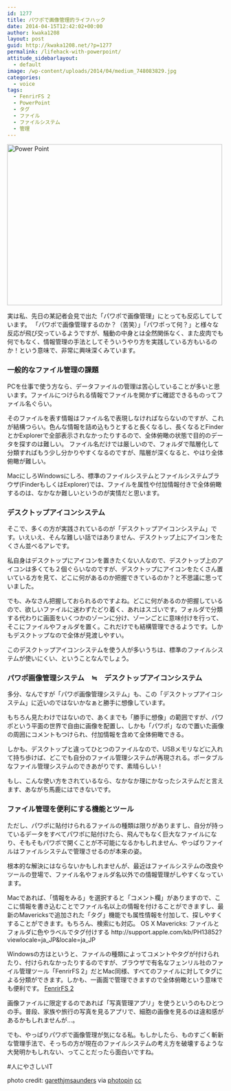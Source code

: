 ```yaml
---
id: 1277
title: パワポで画像管理的ライフハック
date: 2014-04-15T12:42:02+00:00
author: kwaka1208
layout: post
guid: http://kwaka1208.net/?p=1277
permalink: /lifehack-with-powerpoint/
attitude_sidebarlayout:
  - default
image: /wp-content/uploads/2014/04/medium_748083829.jpg
categories:
  - voice
tags:
  - FenrirFS 2
  - PowerPoint
  - タグ
  - ファイル
  - ファイルシステム
  - 管理
---
```

<img src="http://kwaka1208.net/wp-content/uploads/2014/04/medium_748083829.jpg" alt="Power Point" width="500" height="375" class="alignnone size-full wp-image-1278" />
<p>実は私、先日の某記者会見で出た「パワポで画像管理」にとっても反応してしています。
「パワポで画像管理するのか？（苦笑）」「パワポって何？」と様々な反応が飛び交っているようですが、騒動の中身とは全然関係なく、また皮肉でも何でもなく、情報管理の手法としてそういうやり方を実践している方もいるのか！という意味で、非常に興味深くみています。</p>

<h3>一般的なファイル管理の課題</h3>
<p>PCを仕事で使う方なら、データファイルの管理は苦心していることが多いと思います。ファイルにつけられる情報でファイルを開かずに確認できるものってファイル名ぐらい。</p>
<p>そのファイルを表す情報はファイル名で表現しなければならないのですが、これが結構つらい。色んな情報を詰め込もうとすると長くなるし、長くなるとFinderとかExplorerで全部表示されなかったりするので、全体俯瞰の状態で目的のデータを探すのは難しい。
ファイル名だけでは厳しいので、フォルダで階層化して分類すればもう少し分かりやすくなるのですが、階層が深くなると、やはり全体俯瞰が難しい。</p>
<p>MacにしろWindowsにしろ、標準のファイルシステムとファイルシステムブラウザ(FinderもしくはExplorer)では、ファイルを属性や付加情報付きで全体俯瞰するのは、なかなか難しいというのが実情だと思います。</p>
<h3>デスクトップアイコンシステム</h3>
<p>そこで、多くの方が実践されているのが「デスクトップアイコンシステム」です。いえいえ、そんな難しい話ではありません、デスクトップ上にアイコンをたくさん並べるアレです。</p>
<p>私自身はデスクトップにアイコンを置きたくない人なので、デスクトップ上のアイコンは多くても２個ぐらいなのですが、デスクトップにアイコンをたくさん置いている方を見て、どこに何があるのか把握できているのか？と不思議に思っていました。</p>
<p>でも、みなさん把握しておられるのですよね。どこに何があるのか把握しているので、欲しいファイルに迷わずたどり着く、あれはスゴいです。フォルダで分類する代わりに画面をいくつかのゾーンに分け、ゾーンごとに意味付けを行って、そこにファイルやフォルダを置く。これだけでも結構管理できるようです。しかもデスクトップなので全体が見渡しやすい。</p>
<p>このデスクトップアイコンシステムを使う人が多いうちは、標準のファイルシステムが使いにくい、ということなんでしょう。</p>
<h3>パワポ画像管理システム　≒　デスクトップアイコンシステム</h3>
<p>多分、なんですが「パワポ画像管理システム」も、この「デスクトップアイコシステム」に近いのではないかなぁと勝手に想像しています。</p>
<p>もちろん見たわけではないので、あくまでも「勝手に想像」の範囲ですが、パワポという平面の世界で自由に画像を配置し、しかも「パワポ」なので置いた画像の周囲にコメントもつけられ、付加情報を含めて全体俯瞰できる。</p>
<p>しかも、デスクトップと違ってひとつのファイルなので、USBメモリなどに入れて持ち歩けば、どこでも自分のファイル管理システムが再現される。ポータブルなファイル管理システムのできあがりです、素晴らしい！</p>
<p>もし、こんな使い方をされているなら、なかなか理にかなったシステムだと言えます、あながち馬鹿にはできないです。</p>
<h3>ファイル管理を便利にする機能とツール</h3>
<p>ただし、パワポに貼付けられるファイルの種類は限りがありますし、自分が持っているデータをすべてパワポに貼付けたら、飛んでもなく巨大なファイルになり、そもそもパワポで開くことが不可能になるかもしれません、やっぱりファイルはファイルシステムで管理させるのが本来の姿。</p>
<p>根本的な解決にはならないかもしれませんが、最近はファイルシステムの改良やツールの登場で、ファイル名やフォルダ名以外での情報管理がしやすくなっています。</p>
<p>Macであれば、「情報をみる」を選択すると「コメント欄」がありますので、ここに情報を書き込むことでファイル名以上の情報を付けることができますし、最新のMavericksで追加された「タグ」機能でも属性情報を付加して、探しやすくすることができます。もちろん、検索にも対応。
OS X Mavericks: ファイルとフォルダに色やラベルでタグ付けする
http://support.apple.com/kb/PH13852?viewlocale=ja_JP&locale=ja_JP</p>
<p>Windowsの方はというと、ファイルの種類によってコメントやタグが付けられたり、付けられなかったりするのですが、ブラウザで有名なフェンリル社のファイル管理ツール「FenrirFS 2」だとMac同様、すべてのファイルに対してタグによる分類ができます。しかも、一画面で管理できますので全体俯瞰という意味でも便利です。
<a href="http://www.fenrir-inc.com/jp/fenrirfs/
">FenrirFS 2</a></p>
<p>画像ファイルに限定するのであれば「写真管理アプリ」を使うというのもひとつの手。普段、家族や旅行の写真を見るアプリで、細胞の画像を見るのは違和感があるかもしれませんが...。</p>
<p>でも、やっぱりパワポで画像管理が気になる私。もしかしたら、ものすごく斬新な管理手法で、そっちの方が現在のファイルシステムの考え方を破壊するような大発明かもしれない、ってことだったら面白いですね。</p>

#人にやさしいIT

photo credit: <a href="http://www.flickr.com/photos/garethjmsaunders/748083829/">garethjmsaunders</a> via <a href="http://photopin.com">photopin</a> <a href="http://creativecommons.org/licenses/by-sa/2.0/">cc</a>